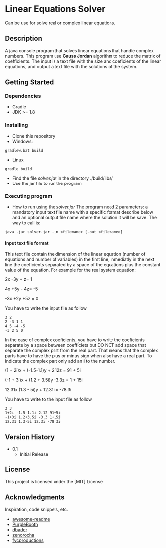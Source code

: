 # Linear Equations Solver

Can be use for solve real or complex linear equations.

## Description

A java console program that solves linear equations that handle complex numbers. This program
use **Gauss Jordan** algorithm to reduce the matrix of coefficients. The input is a text file 
with the size and coeficients of the linear equations, and output a text file with the solutions 
of the system.

## Getting Started

### Dependencies

* Gradle
* JDK >= 1.8

### Installing

* Clone this repository
* Windows:
```
gradlew.bat build
```
* Linux
```
gradle build
```
* Find the file _solver.jar_ in the directory ./build/libs/
* Use the jar file to run the program

### Executing program

* How to run using the _solver.jar_
The program need 2 parameters: a mandatory input text file name with a specific format describe below
and an optional output file name where the solution it will be save. The way to call is:
```
java -jar solver.jar -in <filemane> [-out <filename>]
```

#### Input text file format
This text file contain the dimension of the linear equation (number of equations and number of variables) 
in the first line, inmediatly in the next line the coeficients separated by a space of the equations plus 
the constant value of the equation. For example for the real system equation:

2x -3y + z= 1

4x +5y - 4z= -5

-3x +2y +5z = 0

You have to write the input file as follow
```
3 2
2 -3 1 1
4 5 -4 -5
-3 2 5 0
```

In the case of complex coeficients, you have to write the coeficients separate by a space between coefficiets
but DO NOT add space that separate the complex part from the real part. That means that the complex parts
have to have the plus or minus sign when also have a real part. To indicate the complex part only add an **i** 
to the number.

(1 + 2i)x + (-1.5-1.1)y + 2.12z = 91 + 5i

(-1 + 3i)x + (1.2 + 3.5i)y -3.3z = 1 + 15i

12.31x (1.3 - 5i)y + 12.31i = -78.3i

You have to write to the input file as follow

```
3 3
1+2i -1.5-1.1i 2.12 91+5i
-1+3i 1.2+3.5i -3.3 1+15i
12.31 1.3-5i 12.3i -78.3i
```

## Version History

* 0.1
    * Initial Release

## License

This project is licensed under the [MIT] License

## Acknowledgments

Inspiration, code snippets, etc.
* [awesome-readme](https://github.com/matiassingers/awesome-readme)
* [PurpleBooth](https://gist.github.com/PurpleBooth/109311bb0361f32d87a2)
* [dbader](https://github.com/dbader/readme-template)
* [zenorocha](https://gist.github.com/zenorocha/4526327)
* [fvcproductions](https://gist.github.com/fvcproductions/1bfc2d4aecb01a834b46)